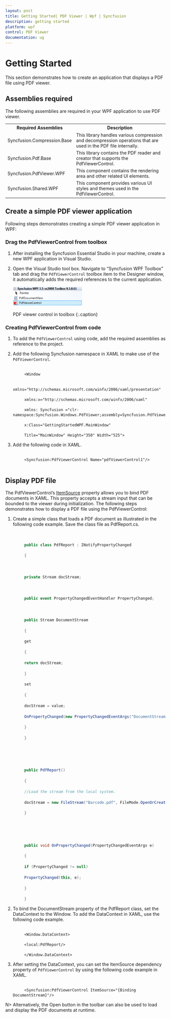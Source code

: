 ```yaml
---
layout: post
title: Getting Started| PDF Viewer | Wpf | Syncfusion
description: getting started
platform: wpf
control: PDF Viewer
documentation: ug
---
```


# Getting Started

This section demonstrates how to create an application that displays a PDF file using PDF viewer.

## Assemblies required

The following assemblies are required in your WPF application to use PDF viewer.

<table>
<tr>
<th>
Required Assemblies</th><th>
Description</th></tr>
<tr>
<td>
Syncfusion.Compression.Base</td><td>
This library handles various compression and decompression operations that are used in the PDF file internally.</td></tr>
<tr>
<td>
Syncfusion.Pdf.Base</td><td>
This library contains the PDF reader and creator that supports the PdfViewerControl.</td></tr>
<tr>
<td>
Syncfusion.PdfViewer.WPF</td><td>
This component contains the rendering area and other related UI elements.</td></tr>
<tr>
<td>
Syncfusion.Shared.WPF</td><td>
This component provides various UI styles and themes used in the PdfViewerControl.</td></tr>
</table>

## Create a simple PDF viewer application 

Following steps demonstrates creating a simple PDF viewer application in WPF:

### Drag the PdfViewerControl from toolbox

1. After installing the Syncfusion Essential Studio in your machine, create a new WPF application in Visual Studio.
2. Open the Visual Studio tool box. Navigate to “Syncfusion WPF Toolbox” tab and drag the `PdfViewerControl` toolbox item to the Designer window, it automatically adds the required references to the current application.

   ![](Getting-Started_images/Getting-Started_img3.png)

    PDF viewer control in toolbox
    {:.caption}

### Creating PdfViewerControl from code

1. To add the `PdfViewerControl` using code, add the required assemblies as reference to the project.
2. Add the following Syncfusion namespace in XAML to make use of the `PdfViewerControl`.

   ~~~xaml

		<Window

		xmlns="http://schemas.microsoft.com/winfx/2006/xaml/presentation"

		xmlns:x="http://schemas.microsoft.com/winfx/2006/xaml"

		xmlns: Syncfusion ="clr-namespace:Syncfusion.Windows.PdfViewer;assembly=Syncfusion.PdfViewer.WPF" 

		x:Class="GettingStartedWPF.MainWindow"

		Title="MainWindow" Height="350" Width="525">

   ~~~		


3. Add the following code in XAML.

   ~~~xaml

		<Syncfusion:PdfViewerControl Name="pdfViewerControl1"/>


   ~~~

## Display PDF file
   
The PdfViewerControl’s [ItemSource](https://help.syncfusion.com/cr/cref_files/wpf/pdf%20viewer/Syncfusion.PdfViewer.WPF~Syncfusion.Windows.PdfViewer.PdfViewerControl~ItemSource.html) property allows you to bind PDF documents in XAML. This property accepts a stream input that can be bounded to the viewer during initialization. The following steps demonstrates how to display a PDF file using the PdfViewerControl:

1. Create a simple class that loads a PDF document  as illustrated in the following code example. Save the class file as PdfReport.cs.

   ~~~csharp


		public class PdfReport : INotifyPropertyChanged

		{



		private Stream docStream;



		public event PropertyChangedEventHandler PropertyChanged;



		public Stream DocumentStream

		{

		get

		{

		return docStream;

		}

		set

		{

		docStream = value;

		OnPropertyChanged(new PropertyChangedEventArgs("DocumentStream"));

		}

		}





		public PdfReport()

		{

		//Load the stream from the local system.

		docStream = new FileStream("Barcode.pdf", FileMode.OpenOrCreate);           

		}





		public void OnPropertyChanged(PropertyChangedEventArgs e)

		{

		if (PropertyChanged != null)

		PropertyChanged(this, e);

		}

		}


   ~~~

2. To bind the DocumentStream property of the PdfReport class, set the DataContext to the Window. To add the DataContext in XAML, use the following code example.

   ~~~xaml

		<Window.DataContext>

		<local:PdfReport/>

		</Window.DataContext>

   ~~~

3. After setting the DataContext, you can set the ItemSource dependency property of `PdfViewerControl` by using the following code example in XAML.

   ~~~xaml

		<Syncfusion:PdfViewerControl ItemSource="{Binding DocumentStream}"/>

   ~~~

N> Alternatively, the Open button in the toolbar can also be used to load and display the PDF documents at runtime.
